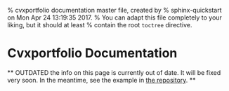 % cvxportfolio documentation master file, created by
% sphinx-quickstart on Mon Apr 24 13:19:35 2017.
% You can adapt this file completely to your liking, but it should at least
% contain the root `toctree` directive.


# Cvxportfolio Documentation

** OUTDATED the info on this page is currently out of date. It will be fixed very soon. In the meantime, see the example in [the repository](https://github.com/cvxgrp/cvxportfolio).
**
